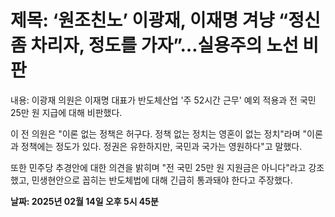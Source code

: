 # **제목: ‘원조친노’ 이광재, 이재명 겨냥 “정신 좀 차리자, 정도를 가자”…실용주의 노선 비판**

  내용: 이광재 의원은 이재명 대표가 반도체산업 '주 52시간 근무' 예외 적용과 전 국민 25만 원 지급에 대해 비판했다.

이 전 의원은 "이론 없는 정책은 허구다. 정책 없는 정치는 영혼이 없는 정치"라며 "이론과 정책에는 정도가 있다. 정권은 유한하지만, 국민과 국가는 영원하다"고 말했다.

또한 민주당 추경안에 대한 의견을 밝히며 "전 국민 25만 원 지원금은 아니다"라고 강조했고, 민생현안으로 꼽히는 반도체법에 대해 긴급히 통과돼야 한다고 주장했다.

  **날짜: 2025년 02월 14일 오후 5시 45분**
